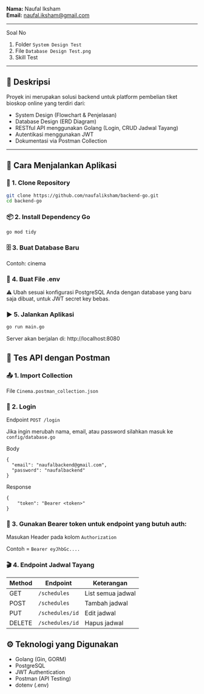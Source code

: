 **Nama:** Naufal Iksham  
**Email:** naufal.iksham@gmail.com

---
Soal No
1. Folder `System Design Test`
2. File `Database Design Test.png`
3. Skill Test 
---

## 📌 Deskripsi

Proyek ini merupakan solusi backend untuk platform pembelian tiket bioskop online yang terdiri dari:

- System Design (Flowchart & Penjelasan)
- Database Design (ERD Diagram)
- RESTful API menggunakan Golang (Login, CRUD Jadwal Tayang)
- Autentikasi menggunakan JWT
- Dokumentasi via Postman Collection

---

## 🚀 Cara Menjalankan Aplikasi

### 🔧 1. Clone Repository
```bash
git clone https://github.com/naufaliksham/backend-go.git
cd backend-go
```

### 📦 2. Install Dependency Go
```bash
go mod tidy
```

### 🗄️ 3. Buat Database Baru
Contoh: cinema

### 📄 4. Buat File .env
⚠️ Ubah sesuai konfigurasi PostgreSQL Anda dengan database yang baru saja dibuat, untuk JWT secret key bebas.

### ▶️ 5. Jalankan Aplikasi
```bash
go run main.go
```
Server akan berjalan di: http://localhost:8080

## 🧪 Tes API dengan Postman

### 📤 1. Import Collection
File `Cinema.postman_collection.json`

### 🔐 2. Login
Endpoint `POST /login`

Jika ingin merubah nama, email, atau password silahkan masuk ke `config/database.go`

Body 
```
{
  "email": "naufalbackend@gmail.com",
  "password": "naufalbackend"
}
```
Response 
```
{
    "token": "Bearer <token>"
}
```


### 🪪 3. Gunakan Bearer token untuk endpoint yang butuh auth:
Masukan Header pada kolom `Authorization`

Contoh = `Bearer eyJhbGc....`

### 🎬 4. Endpoint Jadwal Tayang
| Method | Endpoint         | Keterangan        |
| ------ | ---------------- | ----------------- |
| GET    | `/schedules`     | List semua jadwal |
| POST   | `/schedules`     | Tambah jadwal     |
| PUT    | `/schedules/id` | Edit jadwal       |
| DELETE | `/schedules/id` | Hapus jadwal      |

## ⚙️ Teknologi yang Digunakan
- Golang (Gin, GORM)
- PostgreSQL
- JWT Authentication
- Postman (API Testing)
- dotenv (.env)
